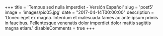 +++
title = 'Tempus sed nulla imperdiet - Versión Español'
slug = 'post5'
image = 'images/pic05.jpg'
date = "2017-04-14T00:00:00"
description = 'Donec eget ex magna. Interdum et malesuada fames ac ante ipsum primis in faucibus. Pellentesque venenatis dolor imperdiet dolor mattis sagittis magna etiam.'
disableComments = true
+++
